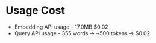 # Usage Cost
* Embedding API usage - 17.0MB $0.02
* Query API usage - 355 words -> ~500 tokens -> $0.02